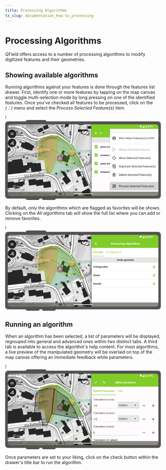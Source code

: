 ```yaml
---
title: Processing Algorithms
tx_slug: documentation_how-to_processing
---
```


# Processing Algorithms

QField offers access to a number of processing algorithms to modify digitized features and their geometries.

## Showing available algorithms

Running algorithms against your features is done through the features list drawer.
First, identify one or more features by tapping on the map canvas and toggle multi-selection mode by long pressing on one of the identified features.
Once you've checked all features to be processed, click on the *(⋮)* menu and select the _Process Selected Feature(s)_ item.

!![process selected features](../assets/images/process_selected_features.png "")

By default, only the algorithms which are flagged as favorites will be shown. Clicking on the _All algorithms_ tab will show the full list where you can add or remove favorites.

!![processing algorithms](../assets/images/processing_algorithms.png "")

## Running an algorithm

When an algorithm has been selected, a list of parameters will be displayed, regrouped into general and advanced ones within two distinct tabs.
A third tab is available to access the algorithm's help content.
For most algorithms, a live preview of the manipulated geometry will be overlaid on top of the map canvas offering an immediate feedback while parameters.

!![processing parameters](../assets/images/processing_parameters.png "")

Once parameters are set to your liking, click on the check button within the drawer's title bar to run the algorithm.
